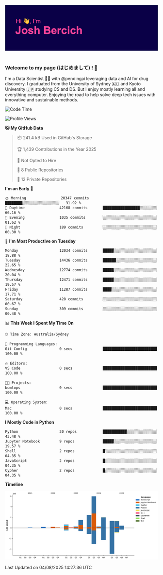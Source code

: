 
<div align="center">
<img src="profile-banner.png" />
</div>

</br>

### Welcome to my page (はじめまして) ! 🌸

I'm a Data Scientist 👨‍🔬 with @pendingai leveraging data and AI for drug discovery. I graduated from the University of Sydney 🇦🇺 and Kyoto University 🇯🇵 studying CS and DS. But I enjoy mostly learning all and everything computer. Enjoying the road to help solve deep tech issues with innovative and sustainable methods.

<!--START_SECTION:waka-->
![Code Time](http://img.shields.io/badge/Code%20Time-0%20secs-blue)

![Profile Views](http://img.shields.io/badge/Profile%20Views-27-blue)

**🐱 My GitHub Data** 

> 📦 241.4 kB Used in GitHub's Storage 
 > 
> 🏆 1,439 Contributions in the Year 2025
 > 
> 🚫 Not Opted to Hire
 > 
> 📜 8 Public Repositories 
 > 
> 🔑 12 Private Repositories 
 > 
**I'm an Early 🐤** 

```text
🌞 Morning                20347 commits       ████████░░░░░░░░░░░░░░░░░   31.92 % 
🌆 Daytime                42168 commits       █████████████████░░░░░░░░   66.16 % 
🌃 Evening                1035 commits        ░░░░░░░░░░░░░░░░░░░░░░░░░   01.62 % 
🌙 Night                  189 commits         ░░░░░░░░░░░░░░░░░░░░░░░░░   00.30 % 
```
📅 **I'm Most Productive on Tuesday** 

```text
Monday                   12034 commits       █████░░░░░░░░░░░░░░░░░░░░   18.88 % 
Tuesday                  14436 commits       ██████░░░░░░░░░░░░░░░░░░░   22.65 % 
Wednesday                12774 commits       █████░░░░░░░░░░░░░░░░░░░░   20.04 % 
Thursday                 12471 commits       █████░░░░░░░░░░░░░░░░░░░░   19.57 % 
Friday                   11287 commits       ████░░░░░░░░░░░░░░░░░░░░░   17.71 % 
Saturday                 428 commits         ░░░░░░░░░░░░░░░░░░░░░░░░░   00.67 % 
Sunday                   309 commits         ░░░░░░░░░░░░░░░░░░░░░░░░░   00.48 % 
```


📊 **This Week I Spent My Time On** 

```text
🕑︎ Time Zone: Australia/Sydney

💬 Programming Languages: 
Git Config               0 secs              █████████████████████████   100.00 % 

🔥 Editors: 
VS Code                  0 secs              █████████████████████████   100.00 % 

🐱‍💻 Projects: 
bomlops                  0 secs              █████████████████████████   100.00 % 

💻 Operating System: 
Mac                      0 secs              █████████████████████████   100.00 % 
```

**I Mostly Code in Python** 

```text
Python                   20 repos            ███████████░░░░░░░░░░░░░░   43.48 % 
Jupyter Notebook         9 repos             █████░░░░░░░░░░░░░░░░░░░░   19.57 % 
Shell                    2 repos             █░░░░░░░░░░░░░░░░░░░░░░░░   04.35 % 
JavaScript               2 repos             █░░░░░░░░░░░░░░░░░░░░░░░░   04.35 % 
Cypher                   2 repos             █░░░░░░░░░░░░░░░░░░░░░░░░   04.35 % 
```



**Timeline**

![Lines of Code chart](https://raw.githubusercontent.com/JBercich/JBercich/main/assets/bar_graph.png)


 Last Updated on 04/08/2025 14:27:36 UTC
<!--END_SECTION:waka-->

